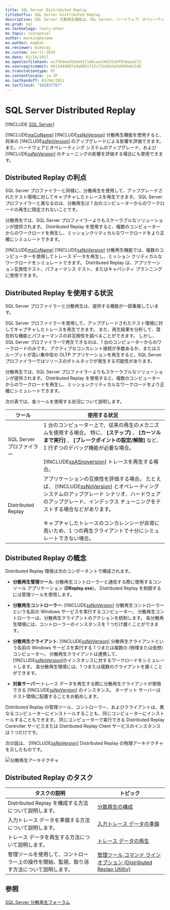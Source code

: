 ```yaml
---
title: SQL Server Distributed Replay
titleSuffix: SQL Server Distributed Replay
description: SQL Server 分散再生機能は、SQL Server、ハードウェア、オペレーティング システムの将来的なアップグレードと、SQL Server のチューニングの影響を評価するために役立ちます。
ms.prod: sql
ms.technology: tools-other
ms.topic: conceptual
author: markingmyname
ms.author: maghan
ms.reviewer: mikeray
ms.custom: seo-lt-2019
ms.date: 03/14/2017
ms.openlocfilehash: ac77b9ead15eb4171dbcaee38235a9f934aaa172
ms.sourcegitcommit: 9413ddd8071da8861715c721b923e52669a921d8
ms.translationtype: HT
ms.contentlocale: ja-JP
ms.lasthandoff: 03/04/2021
ms.locfileid: "101837787"
---
```

# <a name="sql-server-distributed-replay"></a>SQL Server Distributed Replay

 [!INCLUDE [SQL Server](../../includes/applies-to-version/sqlserver.md)]

[!INCLUDE[msCoName](../../includes/msconame-md.md)] [!INCLUDE[ssNoVersion](../../includes/ssnoversion-md.md)] 分散再生機能を使用すると、将来の [!INCLUDE[ssNoVersion](../../includes/ssnoversion-md.md)] のアップグレードによる影響を評価できます。 また、ハードウェアとオペレーティング システムのアップグレード、および [!INCLUDE[ssNoVersion](../../includes/ssnoversion-md.md)] のチューニングの影響を評価する場合にも使用できます。

## <a name="benefits-of-distributed-replay"></a>Distributed Replay の利点

SQL Server プロファイラーと同様に、分散再生を使用して、アップグレードされたテスト環境に対してキャプチャしたトレースを再生できます。 SQL Server プロファイラーと異なるのは、分散再生は 1 台のコンピューターからのワークロードの再生に限定されないことです。

分散再生では、SQL Server プロファイラーよりもスケーラブルなソリューションが提供されます。 Distributed Replay を使用すると、複数のコンピューターからのワークロードを再生し、ミッションクリティカルなワークロードをより正確にシミュレートできます。

[!INCLUDE[msCoName](../../includes/msconame-md.md)] [!INCLUDE[ssNoVersion](../../includes/ssnoversion-md.md)] 分散再生機能では、複数のコンピューターを使用してトレース データを再生し、ミッション クリティカルなワークロードをシミュレートできます。 Distributed Replay は、アプリケーション互換性テスト、パフォーマンス テスト、またはキャパシティ プランニングに使用できます。

## <a name="when-to-use-distributed-replay"></a>Distributed Replay を使用する状況

SQL Server プロファイラーと分散再生は、提供する機能が一部重複しています。

SQL Server プロファイラーを使用して、アップグレードされたテスト環境に対してキャプチャしたトレースを再生できます。 また、再生結果を分析して、潜在的な機能とパフォーマンスの非互換性を調べることができます。 しかし、SQL Server プロファイラーで再生できるのは、1 台のコンピューターからのワークロードのみです。 アクティブなコンカレント接続が多数あるか、またはスループットが高い集中型の OLTP アプリケーションを再生すると、SQL Server プロファイラーではリソースのボトルネックが発生する可能性があります。

分散再生では、SQL Server プロファイラーよりもスケーラブルなソリューションが提供されます。 Distributed Replay を使用すると、複数のコンピューターからのワークロードを再生し、ミッションクリティカルなワークロードをより正確にシミュレートできます。

次の表では、各ツールを使用する状況について説明します。

|ツール|使用する状況|
|----------|---------------|
| SQL Server プロファイラー | 1 台のコンピューター上で、従来の再生のメカニズムを使用する場合。 特に、 **[ステップ]** 、 **[カーソルまで実行]** 、 **[ブレークポイントの設定/解除]** など、1 行ずつのデバッグ機能が必要な場合。<br /><br /> [!INCLUDE[ssASnoversion](../../includes/ssasnoversion-md.md)] トレースを再生する場合。 |
| Distributed Replay |アプリケーションの互換性を評価する場合。 たとえば、 [!INCLUDE[ssNoVersion](../../includes/ssnoversion-md.md)] とオペレーティング システムのアップグレード シナリオ、ハードウェアのアップグレード、インデックス チューニングをテストする場合などがあります。<br /><br /> キャプチャしたトレースのコンカレンシーが非常に高いため、1 つの再生クライアントで十分にシミュレートできない場合。|  

## <a name="distributed-replay-concepts"></a>Distributed Replay の概念

Distributed Replay 環境は次のコンポーネントで構成されます。  

- **分散再生管理ツール**: 分散再生コントローラーと通信する際に使用するコンソール アプリケーション (**DReplay.exe**)。 Distributed Replay を制御するには管理ツールを使用します。  

- **分散再生コントローラー**: [!INCLUDE[ssNoVersion](../../includes/ssnoversion-md.md)] 分散再生コントローラーという名前の Windows サービスを実行するコンピューター。 分散再生コントローラーは、分散再生クライアントのアクションを統制します。 各分散再生環境には、コントローラーのインスタンスを 1 つだけ置くことができます。  

- **分散再生クライアント**: [!INCLUDE[ssNoVersion](../../includes/ssnoversion-md.md)] 分散再生クライアントという名前の Windows サービスを実行する 1 つまたは複数の (物理または仮想) コンピューター。 分散再生クライアントは連携して、 [!INCLUDE[ssNoVersion](../../includes/ssnoversion-md.md)]のインスタンスに対するワークロードをシミュレートします。 各分散再生環境には、1 つまたは複数のクライアントを置くことができます。  

- **対象サーバー**:トレース データを再生する際に分散再生クライアントが使用できる [!INCLUDE[ssNoVersion](../../includes/ssnoversion-md.md)] のインスタンス。 ターゲット サーバーはテスト環境に配置することをお勧めします。

Distributed Replay の管理ツール、コントローラー、およびクライアントは、異なるコンピューターにインストールすることも、同じコンピューターにインストールすることもできます。 同じコンピューターで実行できる Distributed Replay Controller サービスまたは Distributed Replay Client サービスのインスタンスは 1 つだけです。

次の図は、 [!INCLUDE[ssNoVersion](../../includes/ssnoversion-md.md)] Distributed Replay の物理アーキテクチャを示したものです。  

![分散再生アーキテクチャ](../../tools/distributed-replay/media/distributedreplayarch.gif "分散再生アーキテクチャ")  

## <a name="distributed-replay-tasks"></a>Distributed Replay のタスク

|タスクの説明|トピック|  
|----------------------|-----------|  
| Distributed Replay を構成する方法について説明します。 | [分散再生の構成](../../tools/distributed-replay/configure-distributed-replay.md) |
| 入力トレース データを準備する方法について説明します。 | [入力トレース データの準備](../../tools/distributed-replay/prepare-the-input-trace-data.md) |
| トレース データを再生する方法について説明します。 |[トレース データの再生](../../tools/distributed-replay/replay-trace-data.md) | | Distributed Replay トレース データの結果を確認する方法について説明します。 |[再生結果の確認](../../tools/distributed-replay/review-the-replay-results.md)|
| 管理ツールを使用して、コントローラー上の操作を開始、監視、取り消す方法について説明します。 | [管理ツール コマンド ライン オプション &#40;Distributed Replay Utility&#41;](../../tools/distributed-replay/administration-tool-command-line-options-distributed-replay-utility.md) |

## <a name="see-also"></a>参照

[SQL Server 分散再生フォーラム](https://social.technet.microsoft.com/Forums/sl/sqldru/)